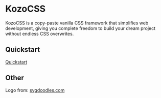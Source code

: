 # KozoCSS

KozoCSS is a copy-paste vanilla CSS framework that simplifies web development, giving you complete freedom to build your dream project without endless CSS overwrites.

## Quickstart

[Quickstart](https://kozocss.netlify.app/#quickstart)

## Other

Logo from: [svgdoodles.com](https://svgdoodles.com)
